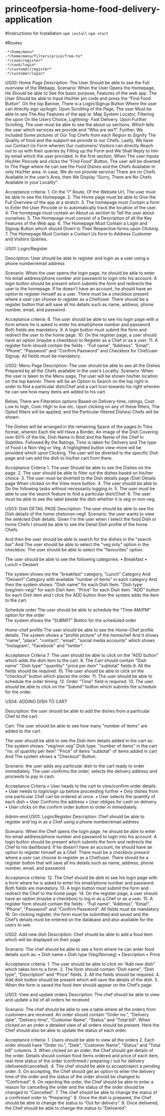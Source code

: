 # princeofpersia-home-food-delivery-application
#Instructions for Installation
```npm install```
``` npm start ```

#Routes
```
-*/home/menu*
-*/home/menu/filters/price/from-to*
-*/cook/register*
-*/cook/login*
-*/customer/register*
-*/customer/login*

```
US00: Home Page
Description:
The User Should be able to see the Full overview of the Webapp.
Scenario:
When the User Opens the Homepage, He Should be able to See the basic purpose, Features of the web app. The User Should be able to Input His/Her pin code and press the “Find Food Button”.
On the top Banner, There is a Login/Signup Button Where the user can directly sign up/login.
Upon Scrolling of the Page, The user Must be able to see The Key Features of the app ie: 
Map System Locator, Filtering the upon On the Users Choice, Lightning- Fast Delivery.
Upon Further Scrolling, The user must be able to see the about us sections, Which tells the user which services we provide and “Who are we?”.
Further, We included Some pictures of Our Top Chefs from each Region to Signify The Quality of food and the support we provide to our Chefs.
Lastly, We have our Contact Us Form wherein Our customers/ Visitors can directly Reach out to us with their queries by Filling up the Form and We Shall Reply to him by email which the user provided.
In the first section,
When The user Inputs His/Her Pincode and clicks the “Find Food” Button, The user will be diverted to The Page where he can see the Food Dishes and the Chefs Available In only His/Her area.
In case, We do not provide service/ There are no Chefs Available in the user’s Area, then We Display “Sorry, There are No Chefs Available in your Locality”.


Acceptance criteria:
    1. On the “/” Route, Of the Website Url, The user must be able to see the Homepage.
    2. The Home page must be able to Give the Full Overview of the app at a stretch.
    3. The homepage must Contain a form to Enter the User Pincode or to automatically track the location of the user.
    4. The homepage must contain an About us section to Tell the user about ourselves.
    5. The Homepage must consist of a Description of all the Key Features of the Web app.
    6. The Homepage Must Contain a Login and Signup Button which should Divert to Their Respective forms upon Clicking.
    7. The Homepage Must Contain a Contact Us form to Address Customer and Visitors Queries.


US01: Login/Register

Description:
User should be able to register and login as a user using a phone number/email address

Scenario:
When the user opens the login page, he should be able to enter his email address/phone number and password to login into his account. A login button should be present which submits the form and redirects the user to the homepage.
If he doesn’t have an account, he should have an option to register himself as a user. There must be a checkbox present where a user can choose to register as a Chef/user. There should be a register button that will save all his details such as name, address, phone number, email, and password.
 
Acceptance criteria:
    8. The user should be able to see his login page with a form where he is asked to enter his email/phone number and password. Both fields are mandatory.
    9. A login button must submit the form and redirect the user to the home page.
    10. On the register page, a user should have an option (maybe a checkbox) to Register as a Chef or as a user.
    11. A register form should contain the fields - “Full name”, “Address”, “Email”, “Phone”, “Password” and “Confirm Password” and Checkbox for Chef/user Signup. All fields must be mandatory.

US02: Menu Page
Description: 
The user should be able to see all the Dishes Prepared by all the Chefs available in the user’s Locality.
Scenario:
When the user is taken to the Menu page, The user will be shown his/her location on the top banner. There will be an Option to Search on the top right in order to find a particular dish/Chef and a cart Icon towards his right wherein he can see how many items are added to his cart.

Below, There are Filteration options Based on Delivery-time, ratings, Cost: Low to high, Cost: High to low etc. Upon clicking on any of these filters, The Opted filters will be applied, and the Particular filtered Dishes/ Chefs will be shown.

The Dishes will be arranged in the remaining Space of the pages In Tiles format, wherein Each tile will Have a Border, An image of the Dish Covering over 60% of the tile, Dish Name in Bold and the Name of the Chef In Subtitles.
Followed By the Ratings, Time is taken for Delivery and The type of Food i.e Non-Veg or Veg.
A highlighted button view-more will be provided which upon Clicking, The user will be diverted to the specific Dish page and can add the dish to his/her cart from there. 

Acceptance Criteria 
    1. The user Should be able to see the Dishes on the page.
    2. The user should be able to filter out the dishes based on his/her choice.
    3. The user must be diverted to the Dish details page /Dish Details page When clicked on the View more button.
    4. The user should be able to Do the following tasks without necessarily logging in.
    5. The user must be able to use the search feature to find a particular dish/Chef.
    6. The user must be able to see the label beside the dish whether it is veg or non-veg.

US03:  Dish DETAIL PAGE
Description: 
The user should be able to see the Dish details of the home chetonon-vegf. 
Scenario:
the user wants to view the selected Dish details. Given I'm the user when I select the food Dish or home Chefs I should be able to see the Detail Dish profile of the home Chefs.

And then the user should be able to search for the dishes in the "search bar"
And The user should be able to select the "veg only" option in the checkbox. 
The user should be able to select the "favourites" option. 

The user should be able to see the following categories:
    • Breakfast 
    • Lunch 
    • Dessert 

The system shows me the "breakfast" category, "Lunch" Category And "Dessert" Category with available "number of items" in each category And  then the system shows:
 "Dish name" for each Dish Item. 
 "Dish type (veg/non-veg)" for each Dish item. 
 "Price" for each Dish item.
 "ADD" button for each Dish item and I click the ADD button then the system adds the item to the cart. 


Schedule order 
The user should be able to schedule the "Time AM/PM" option for the order  
The system shows the "SUBMIT" Button for the scheduled order 

Home-chef profile 
The user should be able to see the Home-Chef profile details. 
The system shows a "profile picture" of the homechef And it shows "name", "place", "contact", "email", "social media accounts" which shows "Instagram", "Facebook" and "twitter".

Acceptance Criteria 
    7. The user should be able to click on the "ADD button" which adds the dish item to the cart. 
    8. The Cart should contain "Dish name" "Dish type" "quantity" "price per item" "subtotal"  fields 
    9. All the fields should be required. 
    10. The user should be able to click on the "checkout" button which places the order. 
    11. The user should be able to schedule the order timing. 
    12. Order "Time" field is required. 
    13. The user should be able to click on the "Submit" button which submits the schedule for the order.

US04:  ADDING DISH TO CART

Description: 
the user should be able to add the dishes from a particular Chef to the cart. 

Cart: The user should be able to see how many "number of items" are added to the cart. 

The user should be able to see the Dish item details added in the cart as:
The system shows:
"veg/non veg" Dish type. 
 "number of items" in the cart
 "no. of quantity per item" 
 "Price" of items 
 "subtotal" of items added in cart And 
The system shows a "Checkout" Button. 


Scenario:
the user adds any particular dish to the cart ready to order immediately. 
The user confirms the order, selects the delivery address and proceeds to pay in cash. 

Acceptance Criteria 
    • User heads to the cart to view/confirm order details. 
    • User needs to login/sign up before proceeding further
    • Only dishes from one particular Chef can be ordered at once. 
    • User selects the quantity of each dish
    • User Confirms the address
    • User obliges for cash on delivery. 
    • User clicks on the confirm order button to order in immediately. 


Admin-end
US01: Login/Register
Description:
Chef should be able to register and log in as a Chef using a phone number/email address

Scenario:
When the Chef opens the login page, he should be able to enter his email address/phone number and password to login into his account. A login button should be present which submits the form and redirects the Chef to his dashboard.
If he doesn’t have an account, he should have an option to register himself as a Chef. There must be a checkbox present where a user can choose to register as a Chef/user. There should be a register button that will save all his details such as name, address, phone number, email, and password.
 
Acceptance criteria:
    12. The Chef should be able to see his login page with a form where he is asked to enter his email/phone number and password. Both fields are mandatory.
    13. A login button must submit the form and redirect the Chef to the home page.
    14. On the register page, a user should have an option (maybe a checkbox) to log in as a Chef or as a user.
    15. A register form should contain the fields - “Full name”, “Address”, “Email”, “Phone”, “Password” and “Confirm Password”. All fields must be mandatory.
    16. On clicking register, the form must be submitted and saved and the Chef’s details must be entered on the database and also available for the users to see.



US02: Add new dish
Description:
Chef should be able to add a food item which will be displayed on their page
 
Scenario:
The chef should be able to see a form where he can enter food details such as:
    • Dish name
    • Dish type (Veg/Nonveg)
    • Description
    • Price

Acceptance criteria:
    1. The user should be able to click on “Add new dish” which takes him to a form.
    2. The form should contain “Dish name”, “Dish type”, “Description” and “Price” fields.
    3. All the fields should be required.
    4. Add dish button should be present which will save the details of the dish.
    5. When the form is saved the food item should appear on the Chef’s page.
 



US03: View and update orders
Description:
The chef should be able to view and update a list of all orders he received
 
Scenario:
The chef should be able to see a table where all the orders from customers are received. An order should contain “Order no.”, “Delivery date”, ”Delivery time”, “Customer Name”, “Status” and “Total bill”. When clicked on an order a detailed view of all orders should be present. Here the Chef should also be able to update the status of each order.


Acceptance criteria:
    1. Users should be able to view all the orders
    2. Each order should have “Order no.”, “Date”, “Customer Name”, “Status” and “Total bill” columns.
    3. When clicked on an order, the Chef should get details of the order. Details should contain food items ordered and price of each item, real-time status of the order (confirmed / preparing / out for delivery /delivered/cancelled).
    4. The chef should be able to accept/reject a pending order.
    5. On accepting, the Chef should get an option to enter the delivery time of the order and the status of the order should be changed to “Confirmed”.
    6. On rejecting the order, the Chef should be able to enter a reason for cancelling the order and the status of the order should be changed to “Cancelled”.
    7. The chef should be able to change the status of a confirmed order to “Preparing”.
    8. Once the dish is prepared, the Chef should be able to change the status to “Out for delivery”.
    9. Once delivered, the Chef should be able to change the status to “Delivered”.


